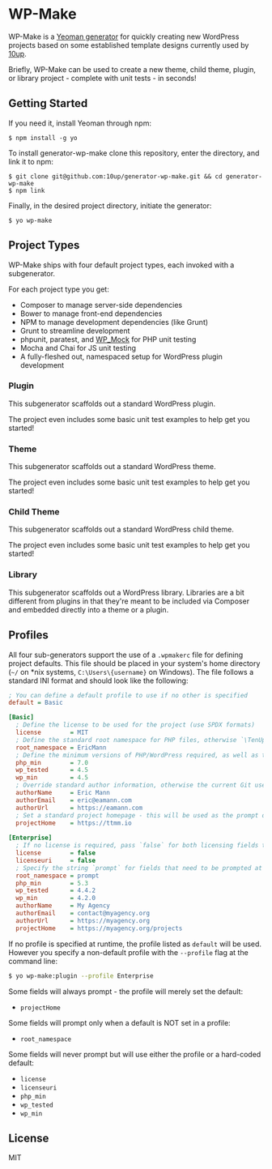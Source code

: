 # WP-Make

WP-Make is a [Yeoman generator](http://yeoman.io) for quickly creating new WordPress projects based on some established template designs currently used by [10up](http://10up.com).

Briefly, WP-Make can be used to create a new theme, child theme, plugin, or library project - complete with unit tests - in seconds!

## Getting Started

If you need it, install Yeoman through npm:

```
$ npm install -g yo
```

To install generator-wp-make clone this repository, enter the directory, and link it to npm:

```
$ git clone git@github.com:10up/generator-wp-make.git && cd generator-wp-make
$ npm link
```

Finally, in the desired project directory, initiate the generator:

```
$ yo wp-make
```

## Project Types

WP-Make ships with four default project types, each invoked with a subgenerator.

For each project type you get:

- Composer to manage server-side dependencies
- Bower to manage front-end dependencies
- NPM to manage development dependencies (like Grunt)
- Grunt to streamline development
- phpunit, paratest, and [WP_Mock](https://github.com/10up/wp_mock) for PHP unit testing
- Mocha and Chai for JS unit testing
- A fully-fleshed out, namespaced setup for WordPress plugin development

### Plugin

This subgenerator scaffolds out a standard WordPress plugin.

The project even includes some basic unit test examples to help get you started!

### Theme

This subgenerator scaffolds out a standard WordPress theme.

The project even includes some basic unit test examples to help get you started!

### Child Theme

This subgenerator scaffolds out a standard WordPress child theme.

The project even includes some basic unit test examples to help get you started!

### Library

This subgenerator scaffolds out a WordPress library. Libraries are a bit different from plugins in that they're meant to be included via Composer and embedded directly into a theme or a plugin.

## Profiles

All four sub-generators support the use of a `.wpmakerc` file for defining project defaults. This file should be placed in your system's home directory (`~/` on *nix systems, `C:\Users\{username}` on Windows). The file follows a standard INI format and should look like the following:

```ini
; You can define a default profile to use if no other is specified
default = Basic

[Basic]
  ; Define the license to be used for the project (use SPDX formats)
  license        = MIT
  ; Define the standard root namespace for PHP files, otherwise `\TenUp` will be used
  root_namespace = EricMann
  ; Define the minimum versions of PHP/WordPress required, as well as the highest WP version tested
  php_min        = 7.0
  wp_tested      = 4.5
  wp_min         = 4.5
  ; Override standard author information, otherwise the current Git user will be used
  authorName     = Eric Mann
  authorEmail    = eric@eamann.com
  authorUrl      = https://eamann.com
  ; Set a standard project homepage - this will be used as the prompt default
  projectHome    = https://ttmm.io
  
[Enterprise]
  ; If no license is required, pass `false` for both licensing fields to omit them from all output
  license        = false
  licenseuri     = false
  ; Specify the string `prompt` for fields that need to be prompted at runtime
  root_namespace = prompt
  php_min        = 5.3
  wp_tested      = 4.4.2
  wp_min         = 4.2.0
  authorName     = My Agency
  authorEmail    = contact@myagency.org
  authorUrl      = https://myagency.org
  projectHome    = https://myagency.org/projects
```

If no profile is specified at runtime, the profile listed as `default` will be used. However you specify a non-default profile with the `--profile` flag at the command line:

```sh
$ yo wp-make:plugin --profile Enterprise
```

Some fields will always prompt - the profile will merely set the default:
- `projectHome`

Some fields will prompt only when a default is NOT set in a profile:
- `root_namespace`

Some fields will never prompt but will use either the profile or a hard-coded default:
- `license`
- `licenseuri`
- `php_min`
- `wp_tested`
- `wp_min`

## License

MIT
